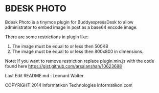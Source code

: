 BDESK PHOTO
============

Bdesk Photo is a tinymce plugin for BuddyexpressDesk to allow administrator to embed image in post as a base64 encode image.

There are some restrictions in plugin like:
 1. The image must be equal to or less then 500KB
 2. The image must be equal to or less then 800x800 in dimensions.

Note: If you want to remove restriction replace plugin.min.js with the code found here https://gist.github.com/arsalanshah/10623688

Last Edit README.md : Leonard Walter

COPYRIGHT 2014 Informatikon Technologies informatikon.com
